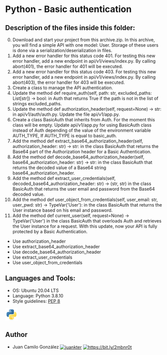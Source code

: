 # Python - Basic authentication

## Description of the files inside this folder:


0. Download and start your project from this archive.zip. In this archive, you will find a simple API with one model: User. Storage of these users is done via a serialization/deserialization in files.
1. Add a new error handler for this status code 401. For testing this new error handler, add a new endpoint in api/v1/views/index.py. By calling abort(401), the error handler for 401 will be executed.
2. Add a new error handler for this status code 403. For testing this new error handler, add a new endpoint in api/v1/views/index.py. By calling abort(403), the error handler for 403 will be executed.
3. Create a class to manage the API authentication.
4. Update the method def require_auth(self, path: str, excluded_paths: List[str]) -> bool: in Auth that returns True if the path is not in the list of strings excluded_paths.
5. Update the method def authorization_header(self, request=None) -> str: in api/v1/auth/auth.py. Update the file api/v1/app.py.
6. Create a class BasicAuth that inherits from Auth. For the moment this class will be empty. Update api/v1/app.py for using BasicAuth class instead of Auth depending of the value of the environment variable AUTH_TYPE, If AUTH_TYPE is equal to basic_auth.
7. Add the method def extract_base64_authorization_header(self, authorization_header: str) -> str: in the class BasicAuth that returns the Base64 part of the Authorization header for a Basic Authentication.
8. Add the method def decode_base64_authorization_header(self, base64_authorization_header: str) -> str: in the class BasicAuth that returns the decoded value of a Base64 string base64_authorization_header.
9. Add the method def extract_user_credentials(self, decoded_base64_authorization_header: str) -> (str, str) in the class BasicAuth that returns the user email and password from the Base64 decoded value.
10. Add the method def user_object_from_credentials(self, user_email: str, user_pwd: str) -> TypeVar('User'): in the class BasicAuth that returns the User instance based on his email and password.
11. Add the method def current_user(self, request=None) -> TypeVar('User') in the class BasicAuth that overloads Auth and retrieves the User instance for a request. With this update, now your API is fully protected by a Basic Authentication. 
- Use authorization_header
- Use extract_base64_authorization_header
- Use decode_base64_authorization_header
- Use extract_user_credentials
- Use user_object_from_credentials


## Languages and Tools:

- OS: Ubuntu 20.04 LTS
- Language: Python 3.8.10
- Style guidelines: [PEP 8](https://www.python.org/dev/peps/pep-0008/)

<p align="left"> <a href="https://www.python.org" target="_blank" rel="noreferrer"> <img src="https://raw.githubusercontent.com/devicons/devicon/master/icons/python/python-original.svg" alt="python" width="40" height="40"/> </a> </p>


## Author

- Juan Camilo González <a href="https://twitter.com/juankter" target="blank"><img align="center" src="https://raw.githubusercontent.com/rahuldkjain/github-profile-readme-generator/master/src/images/icons/Social/twitter.svg" alt="juankter" height="30" width="40" /></a>
<a href="https://bit.ly/2MBNR0t" target="blank"><img align="center" src="https://raw.githubusercontent.com/rahuldkjain/github-profile-readme-generator/master/src/images/icons/Social/linked-in-alt.svg" alt="https://bit.ly/2mbnr0t" height="30" width="40" /></a>
